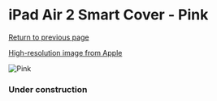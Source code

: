 # iPad Air 2 Smart Cover - Pink

[Return to previous page](/ipad_air)

[High-resolution image from Apple](https://store.storeimages.cdn-apple.com/8756/as-images.apple.com/is/MGXK2?wid=4500&hei=4500&fmt=png)

<div style="width: 384px"><img src="/everysource/MGXK2.png" alt="Pink"></div>

### Under construction
